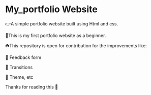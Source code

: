 # My_portfolio Website

👉A simple portfolio website built using Html and css.

🍑This is my first portfolio website as a beginner.

☘️This repository is open for contribution for the improvements like:
   
  📍 Feedback form
   
  📍 Transitions
   
  📍 Theme, etc

Thanks for reading this 🙌
